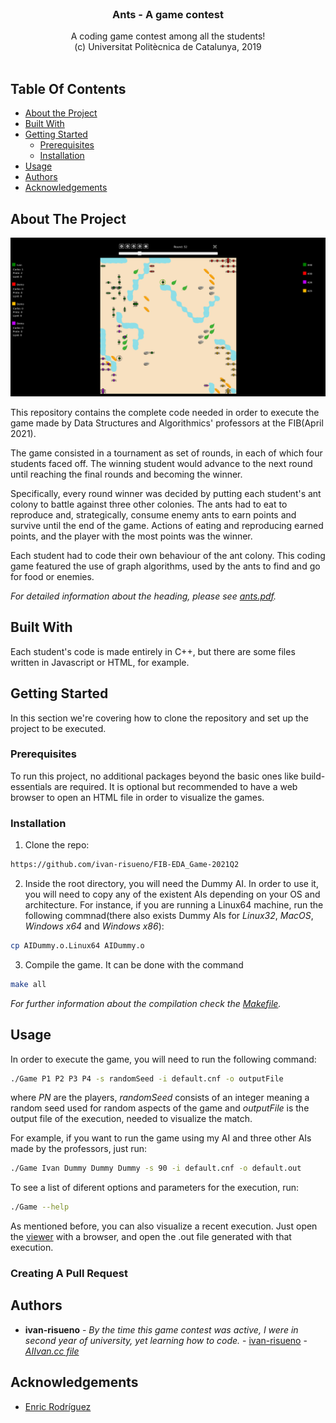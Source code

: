 <br/>
<p align="center">
  <h3 align="center">Ants - A game contest</h3>

  <p align="center">
    A coding game contest among all the students!
<br>(c) Universitat Politècnica de Catalunya, 2019
    <br/>
    <br/>
  </p>
</p>



## Table Of Contents

* [About the Project](#about-the-project)
* [Built With](#built-with)
* [Getting Started](#getting-started)
  * [Prerequisites](#prerequisites)
  * [Installation](#installation)
* [Usage](#usage)
* [Authors](#authors)
* [Acknowledgements](#acknowledgements)

## About The Project

![Screen Shot](images/screenshot.png)

This repository contains the complete code needed in order to execute the game made by Data Structures and Algorithmics' professors at the FIB(April 2021). 

The game consisted in a tournament as set of rounds, in each of which four students faced off. The winning student would advance to the next round until reaching the final rounds and becoming the winner.

Specifically, every round winner was decided by putting each student's ant colony to battle against three other colonies. The ants had to eat to reproduce and, strategically, consume enemy ants to earn points and survive until the end of the game. Actions of eating and reproducing earned points, and the player with the most points was the winner. 

Each student had to code their own behaviour of the ant colony. This coding game featured the use of graph algorithms, used by the ants to find and go for food or enemies.

_For detailed information about the heading, please see [ants.pdf](https://github.com/ivan-risueno/FIB-EDA_Game-2021Q2/blob/main/ants.pdf)._

## Built With

Each student's code is made entirely in C++, but there are some files written in Javascript or HTML, for example.

## Getting Started

In this section we're covering how to clone the repository and set up the project to be executed.

### Prerequisites

To run this project, no additional packages beyond the basic ones like build-essentials are required. It is optional but recommended to have a web browser to open an HTML file in order to visualize the games.

### Installation

1. Clone the repo:

```sh
https://github.com/ivan-risueno/FIB-EDA_Game-2021Q2
```

2. Inside the root directory, you will need the Dummy AI. In order to use it, you will need to copy any of the existent AIs depending on your OS and architecture. For instance, if you are running a Linux64 machine, run the following commnad(there also exists Dummy AIs for _Linux32_, _MacOS_, _Windows x64_ and _Windows x86_):

```sh
cp AIDummy.o.Linux64 AIDummy.o
```

3. Compile the game. It can be done with the command

```sh
make all
```

_For further information about the compilation check the [Makefile](https://github.com/ivan-risueno/FIB-EDA_Game-2021Q2/blob/main/Makefile)._

## Usage

In order to execute the game, you will need to run the following command:

```sh
./Game P1 P2 P3 P4 -s randomSeed -i default.cnf -o outputFile
```

where _PN_ are the players, _randomSeed_ consists of an integer meaning a random seed used for random aspects of the game and _outputFile_ is the output file of the execution, needed to visualize the match. 

For example, if you want to run the game using my AI and three other AIs made by the professors, just run:

```sh
./Game Ivan Dummy Dummy Dummy -s 90 -i default.cnf -o default.out
```

To see a list of diferent options and parameters for the execution, run:

```sh
./Game --help
```

As mentioned before, you can also visualize a recent execution. Just open the [viewer](https://github.com/ivan-risueno/FIB-EDA_Game-2021Q2/blob/main/Viewer/viewer.html) with a browser, and open the .out file generated with that execution.


### Creating A Pull Request



## Authors

* **ivan-risueno** - *By the time this game contest was active, I were in second year of university, yet learning how to code.* - [ivan-risueno](https://github.com/ivan-risueno/) - *[AIIvan.cc file](https://github.com/ivan-risueno/FIB-EDA_Game-2021Q2/blob/main/AIIvan.cc)*

## Acknowledgements

* [Enric Rodríguez](https://futur.upc.edu/EnricRodriguezCarbonell/o/YWN0aXZpdHlfY2FfdGl0bGVfc29ydCBhc2M=)
